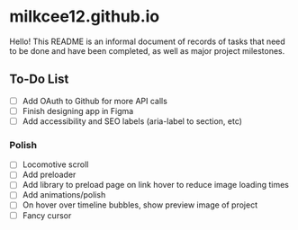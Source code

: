 # milkcee12.github.io

Hello! This README is an informal document of records of tasks that need to be done and have been completed, as well as major project milestones.

## To-Do List

- [ ] Add OAuth to Github for more API calls
- [ ] Finish designing app in Figma
- [ ] Add accessibility and SEO labels (aria-label to section, etc)

### Polish

- [ ] Locomotive scroll
- [ ] Add preloader
- [ ] Add library to preload page on link hover to reduce image loading times
- [ ] Add animations/polish
- [ ] On hover over timeline bubbles, show preview image of project
- [ ] Fancy cursor
